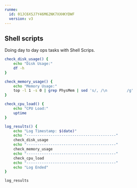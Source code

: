 ```yaml
---
runme:
  id: 01JC6XSJ7Y46M62NK7XXHKYDWF
  version: v3
---
```


## Shell scripts

Doing day to day ops tasks with Shell Scrips.

```sh {"id":"01HTZB059ZFK301922XBD5B88R","interpreter":"bash","name":"shell-script","terminalRows":"20"}
check_disk_usage() {
    echo "Disk Usage:"
    df -h
}

check_memory_usage() {
    echo "Memory Usage:"
    top -l 1 -s 0 | grep PhysMem | sed 's/, /\n         /g'
}

check_cpu_load() {
    echo "CPU Load:"
    uptime
}

log_results() {
    echo "Log Timestamp: $(date)"
    echo "-----------------------------------------"
    check_disk_usage
    echo "-----------------------------------------"
    check_memory_usage
    echo "-----------------------------------------"
    check_cpu_load
    echo "-----------------------------------------"
    echo "Log Ended"
}

log_results

```
